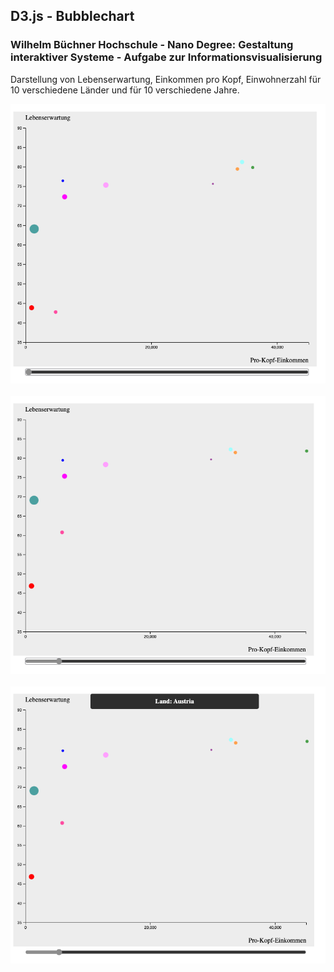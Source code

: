 ## D3.js - Bubblechart

### Wilhelm Büchner Hochschule - Nano Degree: Gestaltung interaktiver Systeme - Aufgabe zur Informationsvisualisierung

Darstellung von Lebenserwartung, Einkommen pro Kopf, Einwohnerzahl für 10 verschiedene Länder und für 10 verschiedene Jahre.

<div style="text-align: center">
  <img src="./images/image1.png" alt="screenshot 1" width="600" />&nbsp; 
  <img src="./images/image2.png" alt="screenshot 2" width="600" />&nbsp;
  <img src="./images/image3.png" alt="screenshot 3" width="600" />&nbsp;
</div>
